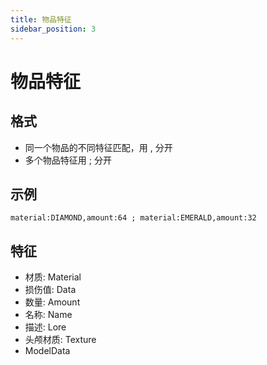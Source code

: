 ```yaml
---
title: 物品特征
sidebar_position: 3
---
```


# 物品特征

## 格式

* 同一个物品的不同特征匹配，用 , 分开
* 多个物品特征用 ; 分开

## 示例

```text
material:DIAMOND,amount:64 ; material:EMERALD,amount:32
```

## 特征

* 材质: Material
* 损伤值: Data
* 数量: Amount
* 名称: Name
* 描述: Lore
* 头颅材质: Texture
* ModelData

[  
](https://trmenu.trixey.cc/v/chinese/functions/arguments)

